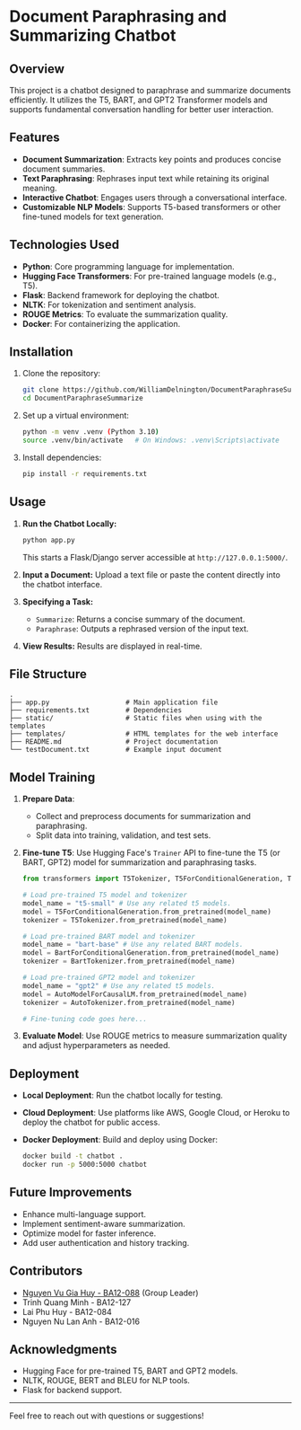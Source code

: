 # Document Paraphrasing and Summarizing Chatbot

## Overview

This project is a chatbot designed to paraphrase and summarize documents efficiently. It utilizes the T5, BART, and GPT2 Transformer models and supports fundamental conversation handling for better user interaction.

## Features

- **Document Summarization**: Extracts key points and produces concise document summaries.
- **Text Paraphrasing**: Rephrases input text while retaining its original meaning.
- **Interactive Chatbot**: Engages users through a conversational interface.
- **Customizable NLP Models**: Supports T5-based transformers or other fine-tuned models for text generation.

## Technologies Used

- **Python**: Core programming language for implementation.
- **Hugging Face Transformers**: For pre-trained language models (e.g., T5).
- **Flask**: Backend framework for deploying the chatbot.
- **NLTK**: For tokenization and sentiment analysis.
- **ROUGE Metrics**: To evaluate the summarization quality.
- **Docker**: For containerizing the application.

## Installation

1. Clone the repository:
   ```bash
   git clone https://github.com/WilliamDelnington/DocumentParaphraseSummarize.git
   cd DocumentParaphraseSummarize
   ```
2. Set up a virtual environment:
   ```bash
   python -m venv .venv (Python 3.10)
   source .venv/bin/activate   # On Windows: .venv\Scripts\activate
   ```
3. Install dependencies:
   ```bash
   pip install -r requirements.txt
   ```

## Usage

1. **Run the Chatbot Locally:**

   ```bash
   python app.py
   ```

   This starts a Flask/Django server accessible at `http://127.0.0.1:5000/`.

2. **Input a Document:** Upload a text file or paste the content directly into the chatbot interface.

3. **Specifying a Task:**

   - `Summarize`: Returns a concise summary of the document.
   - `Paraphrase`: Outputs a rephrased version of the input text.

4. **View Results:** Results are displayed in real-time.

## File Structure

```
.
├── app.py                   # Main application file
├── requirements.txt         # Dependencies
├── static/                  # Static files when using with the templates
├── templates/               # HTML templates for the web interface
├── README.md                # Project documentation
└── testDocument.txt         # Example input document
```

## Model Training

1. **Prepare Data**:

   - Collect and preprocess documents for summarization and paraphrasing.
   - Split data into training, validation, and test sets.

2. **Fine-tune T5**: Use Hugging Face's `Trainer` API to fine-tune the T5 (or BART, GPT2) model for summarization and paraphrasing tasks.

   ```python
   from transformers import T5Tokenizer, T5ForConditionalGeneration, Trainer, TrainingArguments, BartTokenizer, BartForConditionalGeneration, AutoTokenizer, AutoModelForCausalLM

   # Load pre-trained T5 model and tokenizer
   model_name = "t5-small" # Use any related t5 models.
   model = T5ForConditionalGeneration.from_pretrained(model_name)
   tokenizer = T5Tokenizer.from_pretrained(model_name)

   # Load pre-trained BART model and tokenizer
   model_name = "bart-base" # Use any related BART models.
   model = BartForConditionalGeneration.from_pretrained(model_name)
   tokenizer = BartTokenizer.from_pretrained(model_name)

   # Load pre-trained GPT2 model and tokenizer
   model_name = "gpt2" # Use any related t5 models.
   model = AutoModelForCausalLM.from_pretrained(model_name)
   tokenizer = AutoTokenizer.from_pretrained(model_name)

   # Fine-tuning code goes here...
   ```

3. **Evaluate Model**: Use ROUGE metrics to measure summarization quality and adjust hyperparameters as needed.

## Deployment

- **Local Deployment**: Run the chatbot locally for testing.

- **Cloud Deployment**: Use platforms like AWS, Google Cloud, or Heroku to deploy the chatbot for public access.

- **Docker Deployment**: Build and deploy using Docker:

  ```bash
  docker build -t chatbot .
  docker run -p 5000:5000 chatbot
  ```

## Future Improvements

- Enhance multi-language support.
- Implement sentiment-aware summarization.
- Optimize model for faster inference.
- Add user authentication and history tracking.

## Contributors

- [Nguyen Vu Gia Huy - BA12-088](https://github.com/WilliamDelnington) (Group Leader)
- Trinh Quang Minh - BA12-127
- Lai Phu Huy - BA12-084
- Nguyen Nu Lan Anh - BA12-016

## Acknowledgments

- Hugging Face for pre-trained T5, BART and GPT2 models.
- NLTK, ROUGE, BERT and BLEU for NLP tools.
- Flask for backend support.

---

Feel free to reach out with questions or suggestions!

